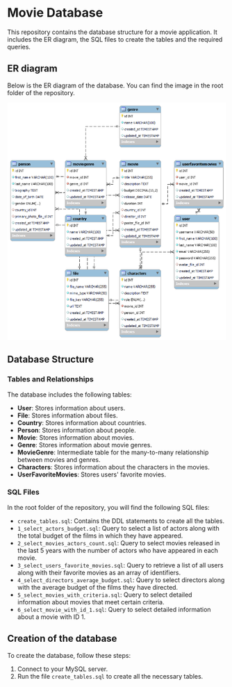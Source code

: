 # Movie Database

This repository contains the database structure for a movie application. It includes the ER diagram, the SQL files to create the tables and the required queries.

## ER diagram

Below is the ER diagram of the database. You can find the image in the root folder of the repository.

![ER Diagram](DER.png)

## Database Structure

### Tables and Relationships

The database includes the following tables:

- **User**: Stores information about users.
- **File**: Stores information about files.
- **Country**: Stores information about countries.
- **Person**: Stores information about people.
- **Movie**: Stores information about movies.
- **Genre**: Stores information about movie genres.
- **MovieGenre**: Intermediate table for the many-to-many relationship between movies and genres.
- **Characters**: Stores information about the characters in the movies.
- **UserFavoriteMovies**: Stores users' favorite movies.

### SQL Files

In the root folder of the repository, you will find the following SQL files:

- `create_tables.sql`: Contains the DDL statements to create all the tables.
- `1_select_actors_budget.sql`: Query to select a list of actors along with the total budget of the films in which they have appeared.
- `2_select_movies_actors_count.sql`: Query to select movies released in the last 5 years with the number of actors who have appeared in each movie.
- `3_select_users_favorite_movies.sql`: Query to retrieve a list of all users along with their favorite movies as an array of identifiers.
- `4_select_directors_average_budget.sql`: Query to select directors along with the average budget of the films they have directed.
- `5_select_movies_with_criteria.sql`: Query to select detailed information about movies that meet certain criteria.
- `6_select_movie_with_id_1.sql`: Query to select detailed information about a movie with ID 1.

## Creation of the database

To create the database, follow these steps:

1. Connect to your MySQL server.
2. Run the file `create_tables.sql` to create all the necessary tables.
